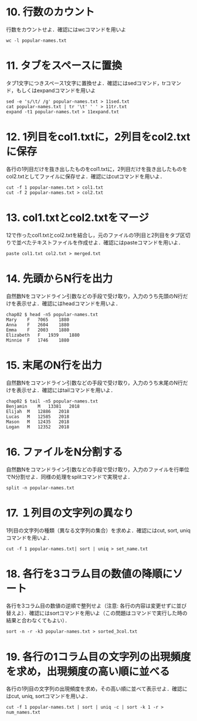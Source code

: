 # 10. 行数のカウント
行数をカウントせよ．確認にはwcコマンドを用いよ
```
wc -l popular-names.txt
```

# 11. タブをスペースに置換
タブ1文字につきスペース1文字に置換せよ．確認にはsedコマンド，trコマンド，もしくはexpandコマンドを用いよ
```
sed -e 's/\t/ /g' popular-names.txt > 11sed.txt
cat popular-names.txt | tr '\t' ' ' > 11tr.txt
expand -t1 popular-names.txt > 11expand.txt
```

# 12. 1列目をcol1.txtに，2列目をcol2.txtに保存
各行の1列目だけを抜き出したものをcol1.txtに，2列目だけを抜き出したものをcol2.txtとしてファイルに保存せよ．確認にはcutコマンドを用いよ．
```
cut -f 1 popular-names.txt > col1.txt
cut -f 2 popular-names.txt > col2.txt
```

# 13. col1.txtとcol2.txtをマージ
12で作ったcol1.txtとcol2.txtを結合し，元のファイルの1列目と2列目をタブ区切りで並べたテキストファイルを作成せよ．確認にはpasteコマンドを用いよ．

```
paste col1.txt col2.txt > merged.txt
```

# 14. 先頭からN行を出力
自然数Nをコマンドライン引数などの手段で受け取り，入力のうち先頭のN行だけを表示せよ．確認にはheadコマンドを用いよ．

```
chap02 $ head -n5 popular-names.txt
Mary	F	7065	1880
Anna	F	2604	1880
Emma	F	2003	1880
Elizabeth	F	1939	1880
Minnie	F	1746	1880
```

# 15. 末尾のN行を出力 
自然数Nをコマンドライン引数などの手段で受け取り，入力のうち末尾のN行だけを表示せよ．確認にはtailコマンドを用いよ．

```
chap02 $ tail -n5 popular-names.txt
Benjamin	M	13381	2018
Elijah	M	12886	2018
Lucas	M	12585	2018
Mason	M	12435	2018
Logan	M	12352	2018
```

# 16. ファイルをN分割する 
自然数Nをコマンドライン引数などの手段で受け取り，入力のファイルを行単位でN分割せよ．同様の処理をsplitコマンドで実現せよ．

```
split -n popular-names.txt
```

# 17. １列目の文字列の異なり 
1列目の文字列の種類（異なる文字列の集合）を求めよ．確認にはcut, sort, uniqコマンドを用いよ．
```
cut -f 1 popular-names.txt| sort | uniq > set_name.txt
```

# 18. 各行を3コラム目の数値の降順にソート 
各行を3コラム目の数値の逆順で整列せよ（注意: 各行の内容は変更せずに並び替えよ）．確認にはsortコマンドを用いよ（この問題はコマンドで実行した時の結果と合わなくてもよい）．
```
sort -n -r -k3 popular-names.txt > sorted_3col.txt
```
# 19. 各行の1コラム目の文字列の出現頻度を求め，出現頻度の高い順に並べる 
各行の1列目の文字列の出現頻度を求め，その高い順に並べて表示せよ．確認にはcut, uniq, sortコマンドを用いよ．
```
cut -f 1 popular-names.txt | sort | uniq -c | sort -k 1 -r > num_names.txt
```